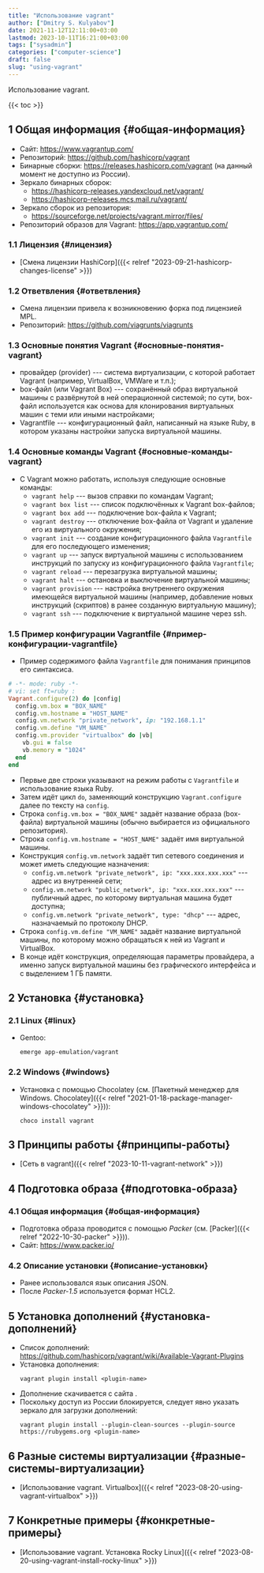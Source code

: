 ```yaml
---
title: "Использование vagrant"
author: ["Dmitry S. Kulyabov"]
date: 2021-11-12T12:11:00+03:00
lastmod: 2023-10-11T16:21:00+03:00
tags: ["sysadmin"]
categories: ["computer-science"]
draft: false
slug: "using-vagrant"
---
```


Использование vagrant.

<!--more-->

{{< toc >}}


## <span class="section-num">1</span> Общая информация {#общая-информация}

-   Сайт: <https://www.vagrantup.com/>
-   Репозиторий: <https://github.com/hashicorp/vagrant>
-   Бинарные сборки: <https://releases.hashicorp.com/vagrant> (на данный момент не доступно из России).
-   Зеркало бинарных сборок:
    -   <https://hashicorp-releases.yandexcloud.net/vagrant/>
    -   <https://hashicorp-releases.mcs.mail.ru/vagrant/>
-   Зеркало сборок из репозитория:
    -   <https://sourceforge.net/projects/vagrant.mirror/files/>
-   Репозиторий образов для Vagrant: <https://app.vagrantup.com/>


### <span class="section-num">1.1</span> Лицензия {#лицензия}

-   [Смена лицензии HashiCorp]({{< relref "2023-09-21-hashicorp-changes-license" >}})


### <span class="section-num">1.2</span> Ответвления {#ответвления}

-   Смена лицензии привела к возникновению форка под лицензией MPL.
-   Репозиторий: <https://github.com/viagrunts/viagrunts>


### <span class="section-num">1.3</span> Основные понятия Vagrant {#основные-понятия-vagrant}

-   провайдер (provider) --- система виртуализации, с которой работает Vagrant (например, VirtualBox, VMWare и т.п.);
-   box-файл (или Vagrant Box) --- сохранённый образ виртуальной машины с развёрнутой в ней операционной системой; по сути, box-файл используется как основа для клонирования виртуальных машин с теми или иными настройками;
-   Vagrantfile --- конфигурационный файл, написанный на языке Ruby, в котором указаны настройки запуска виртуальной машины.


### <span class="section-num">1.4</span> Основные команды Vagrant {#основные-команды-vagrant}

-   С Vagrant можно работать, используя следующие основные команды:
    -   `vagrant help` --- вызов справки по командам Vagrant;
    -   `vagrant box list` --- список подключённых к Vagrant box-файлов;
    -   `vagrant box add` --- подключение box-файла к Vagrant;
    -   `vagrant destroy` --- отключение box-файла от Vagrant и удаление его из виртуального окружения;
    -   `vagrant init` --- создание <span class="org-target" id="org-target-----------"></span> конфигурационного файла `Vagrantfile` для его последующего изменения;
    -   `vagrant up` --- запуск виртуальной машины с использованием инструкций по запуску из конфигурационного файла `Vagrantfile`;
    -   `vagrant reload` --- перезагрузка виртуальной машины;
    -   `vagrant halt` --- остановка и выключение виртуальной машины;
    -   `vagrant provision` --- настройка внутреннего окружения имеющейся виртуальной машины (например, добавление новых инструкций (скриптов) в ранее созданную виртуальную машину);
    -   `vagrant ssh` --- подключение к виртуальной машине через ssh.


### <span class="section-num">1.5</span> Пример конфигурации Vagrantfile {#пример-конфигурации-vagrantfile}

-   Пример содержимого файла `Vagrantfile` для понимания принципов его синтаксиса.

<!--listend-->

```ruby
# -*- mode: ruby -*-
# vi: set ft=ruby :
Vagrant.configure(2) do |config|
  config.vm.box = "BOX_NAME"
  config.vm.hostname = "HOST_NAME"
  config.vm.network "private_network", ip: "192.168.1.1"
  config.vm.define "VM_NAME"
  config.vm.provider "virtualbox" do |vb|
    vb.gui = false
    vb.memory = "1024"
  end
end
```

-   Первые две строки указывают на режим работы с `Vagrantfile` и использование языка Ruby.
-   Затем идёт цикл `do`, заменяющий конструкцию `Vagrant.configure` далее по тексту на `config`.
-   Строка `config.vm.box = "BOX_NAME"` задаёт название образа (box-файла) виртуальной машины (обычно выбирается из официального репозитория).
-   Строка `config.vm.hostname = "HOST_NAME"` задаёт имя виртуальной машины.
-   Конструкция `config.vm.network` задаёт тип сетевого соединения и может иметь следующие назначения:
    -   `config.vm.network "private_network", ip: "xxx.xxx.xxx.xxx"` --- адрес из внутренней сети;
    -   `config.vm.network "public_network", ip: "xxx.xxx.xxx.xxx"` --- публичный адрес, по которому виртуальная машина будет доступна;
    -   `config.vm.network "private_network", type: "dhcp"` --- адрес, назначаемый по протоколу DHCP.
-   Строка `config.vm.define "VM_NAME"` задаёт название виртуальной машины, по которому можно обращаться к ней из Vagrant и VirtualBox.
-   В конце идёт конструкция, определяющая параметры провайдера, а именно запуск виртуальной машины без графического интерфейса и с выделением 1 ГБ памяти.


## <span class="section-num">2</span> Установка {#установка}


### <span class="section-num">2.1</span> Linux {#linux}

-   Gentoo:
    ```shell
    emerge app-emulation/vagrant
    ```


### <span class="section-num">2.2</span> Windows {#windows}

-   Установка с помощью Chocolatey (см. [Пакетный менеджер для Windows. Chocolatey]({{< relref "2021-01-18-package-manager-windows-chocolatey" >}})):
    ```shell
    choco install vagrant
    ```


## <span class="section-num">3</span> Принципы работы {#принципы-работы}

-   [Сеть в vagrant]({{< relref "2023-10-11-vagrant-network" >}})


## <span class="section-num">4</span> Подготовка образа {#подготовка-образа}


### <span class="section-num">4.1</span> Общая информация {#общая-информация}

-   Подготовка образа проводится с помощью _Packer_ (см. [Packer]({{< relref "2022-10-30-packer" >}})).
-   Сайт: <https://www.packer.io/>


### <span class="section-num">4.2</span> Описание установки {#описание-установки}

-   Ранее использовался язык описания JSON.
-   После _Packer-1.5_ используется формат HCL2.


## <span class="section-num">5</span> Установка дополнений {#установка-дополнений}

-   Список дополнений: <https://github.com/hashicorp/vagrant/wiki/Available-Vagrant-Plugins>
-   Установка дополнения:
    ```shell
    vagrant plugin install <plugin-name>
    ```
-   Дополнение скачивается с сайта .
-   Поскольку доступ из России блокируется, следует явно указать зеркало для загрузки дополнений:
    ```shell
    vagrant plugin install --plugin-clean-sources --plugin-source https://rubygems.org <plugin-name>
    ```


## <span class="section-num">6</span> Разные системы виртуализации {#разные-системы-виртуализации}

-   [Использование vagrant. Virtualbox]({{< relref "2023-08-20-using-vagrant-virtualbox" >}})


## <span class="section-num">7</span> Конкретные примеры {#конкретные-примеры}

-   [Использование vagrant. Установка Rocky Linux]({{< relref "2023-08-20-using-vagrant-install-rocky-linux" >}})
